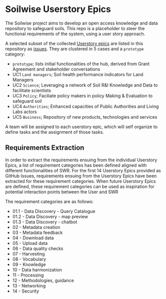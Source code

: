 # Soilwise Userstory Epics

The Soilwise project aims to develop an open access knowledge and data repository to safeguard soils. 
This repo is a placeholder to steer the functional requirements of the system, using a user story approach.

A selected subset of the collected [Userstory epics](https://soilwise-documentation.pages.dev/glossary/#ab15a8b55a5cbf769b61345627297d28) are listed in this repository as [issues](https://github.com/soilwise-he/Soilwise-userstory-epics/issues). They  are clustered in 5 cases and a `prototype` category:

- `prototype`; lists initial functionalities of the hub, derived from Grant Agreement and stakeholder conversations
- UC1 `Land managers`; Soil health performance indicators for Land Managers
- UC2 `Science`; Leveraging a network of Soil R&I Knowledge and Data to facilitate scientists
- UC3 `Policy`; Faciliate policy makers in policy Making & Evaluation to safeguard soil
- UC4 `Authorities`; Enhanced capacities of Public Authorities and Living Labs actors
- UC5 `Business`; Repository of new products, technologies and services

A team will be assigned to each userstory epic, which will self organize to define tasks and the assignment of those tasks.


## Requirements Extraction
In order to extract the requirements ensuing from the individual Userstory Epics, a list of requirement categories has been defined aligned with different functionalities of SWR.
For the first 14 Userstory Epics provided as GitHub Issues, requirements ensuing from the Userstory Epics have been extracted for these requirement categories.
When future Userstory Epics are defined, these requirement categories can be used as inspiration for potential interaction points between the User and SWR

The requirement categories are as follows:
- 01.1 - Data Discovery - Query Catalogue
- 01.2 - Data Discovery - map preview 
- 01.3 - Data Discovery - chatbot 
- 02 - Metadata creation
- 03 - Metadata feedback
- 04 - Download data
- 05 - Upload data
- 06 - Data quality checks
- 07 - Harvesting
- 08 - Vocabulary
- 09 - Knowledge
- 10 - Data harmonization
- 11 - Processing
- 12 - Methodologies, guidance
- 13 - Networking
- 14 - Security
